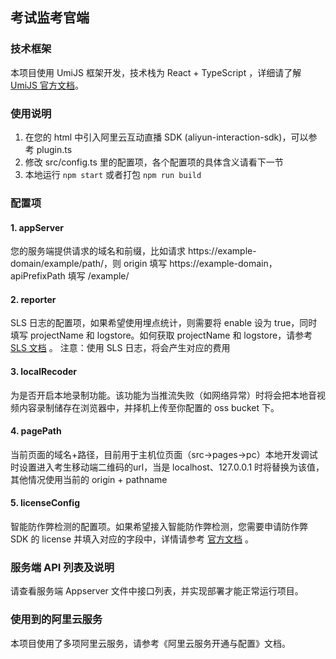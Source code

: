 ## 考试监考官端

### 技术框架
本项目使用 UmiJS 框架开发，技术栈为 React + TypeScript ，详细请了解 [UmiJS 官方文档](https://umijs.org/docs/introduce/introduce)。

### 使用说明

1. 在您的 html 中引入阿里云互动直播 SDK (aliyun-interaction-sdk)，可以参考 plugin.ts
2. 修改 src/config.ts 里的配置项，各个配置项的具体含义请看下一节
3. 本地运行 `npm start` 或者打包 `npm run build`

### 配置项

#### 1. appServer

您的服务端提供请求的域名和前缀，比如请求 https://example-domain/example/path/，则 origin 填写 https://example-domain，apiPrefixPath 填写 /example/

#### 2. reporter

SLS 日志的配置项，如果希望使用埋点统计，则需要将 enable 设为 true，同时填写 projectName 和 logstore。如何获取 projectName 和 logstore，请参考 [SLS 文档](https://help.aliyun.com/document_detail/54604.html) 。
注意：使用 SLS 日志，将会产生对应的费用

#### 3. localRecoder

为是否开启本地录制功能。该功能为当推流失败（如网络异常）时将会把本地音视频内容录制储存在浏览器中，并择机上传至你配置的 oss bucket 下。

#### 4. pagePath

当前页面的域名+路径，目前用于主机位页面（src->pages->pc）本地开发调试时设置进入考生移动端二维码的url，当是 localhost、127.0.0.1 时将替换为该值，其他情况使用当前的 origin + pathname

#### 5. licenseConfig

智能防作弊检测的配置项。如果希望接入智能防作弊检测，您需要申请防作弊 SDK 的 license 并填入对应的字段中，详情请参考 [官方文档](https://help.aliyun.com/document_detail/2543703.htm) 。

### 服务端 API 列表及说明

请查看服务端 Appserver 文件中接口列表，并实现部署才能正常运行项目。

### 使用到的阿里云服务

本项目使用了多项阿里云服务，请参考《阿里云服务开通与配置》文档。
